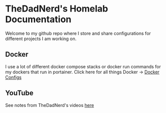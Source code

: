 # TheDadNerd's Homelab Documentation
Welcome to my github repo where I store and share configurations for different projects I am working on. 
## Docker
I use a lot of different docker compose stacks or docker run commands for my dockers that run in portainer. Click here for all things Docker -> [Docker Configs](docker/docker-summary.md)
## YouTube
See notes from TheDadNerd's videos [here](youtube-video-notes/youtube.md/)

